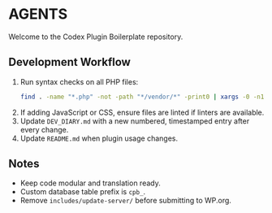 # AGENTS

Welcome to the Codex Plugin Boilerplate repository.

## Development Workflow

1. Run syntax checks on all PHP files:
   ```bash
   find . -name "*.php" -not -path "*/vendor/*" -print0 | xargs -0 -n1 php -l
   ```
2. If adding JavaScript or CSS, ensure files are linted if linters are available.
3. Update `DEV_DIARY.md` with a new numbered, timestamped entry after every change.
4. Update `README.md` when plugin usage changes.

## Notes
- Keep code modular and translation ready.
- Custom database table prefix is `cpb_`.
- Remove `includes/update-server/` before submitting to WP.org.
